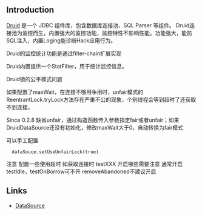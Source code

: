 ## Introduction

[Druid](https://github.com/alibaba/druid) 是一个 JDBC 组件库，包含数据库连接池、SQL Parser 等组件。
Druid连接池为监控而生，内置强大的监控功能，监控特性不影响性能。功能强大，能防SQL注入，内置Loging能诊断Hack应用行为。


Druid的监控统计功能是通过filter-chain扩展实现

Druid内置提供一个StatFilter，用于统计监控信息。



Druid锁的公平模式问题

如果配置了maxWait，在连接不够用争用时，unfair模式的ReentrantLock.tryLock方法存在严重不公的现象，个别线程会等到超时了还获取不到连接。

Since 0.2.8 缺省unfair，通过构造函数传入参数指定fair或者unfair；如果DruidDataSource还没有初始化，修改maxWait大于0，自动转换为fair模式

可以手工配置
```
  dataSouce.setUseUnfairLock(true)
```




 注意
配置一些使用超时 如获取连接时
testXXX 开启哪些需要注意 通常开启testIdle，testOnBorrow可不开
removeAbandoned不建议开启




## Links

- [DataSource](/docs/CS/Java/ConnectionPool/ConnectionPool.md)